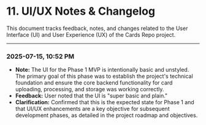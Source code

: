 # 11. UI/UX Notes & Changelog

This document tracks feedback, notes, and changes related to the User Interface (UI) and User Experience (UX) of the Cards Repo project.

---

### 2025-07-15, 10:52 PM

*   **Note:** The UI for the Phase 1 MVP is intentionally basic and unstyled. The primary goal of this phase was to establish the project's technical foundation and ensure the core backend functionality for card uploading, processing, and storage was working correctly.
*   **Feedback:** User noted that the UI is "super basic and plain."
*   **Clarification:** Confirmed that this is the expected state for Phase 1 and that UI/UX enhancements are a key objective for subsequent development phases, as detailed in the project roadmap and objectives.